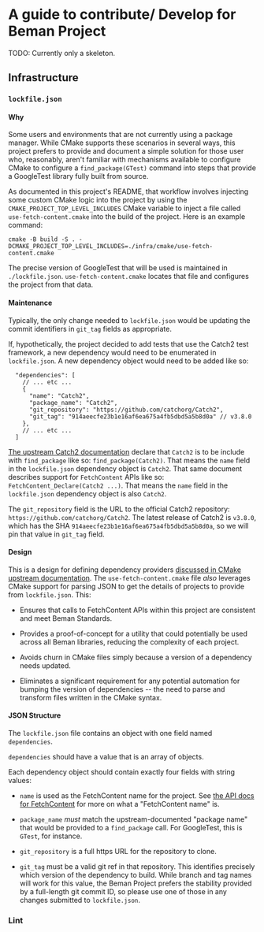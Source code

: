 # A guide to contribute/ Develop for Beman Project

TODO: Currently only a skeleton.

## Infrastructure

### `lockfile.json`

#### Why

Some users and environments that are not currently using a package manager.
While CMake supports these scenarios in several ways, this project prefers to
provide and document a simple solution for those user who, reasonably, aren't
familiar with mechanisms available to configure CMake to configure a
`find_package(GTest)` command into steps that provide a GoogleTest
library fully built from source.

As documented in this project's README, that workflow involves injecting
some custom CMake logic into the project by using the
`CMAKE_PROJECT_TOP_LEVEL_INCLUDES` CMake variable to inject a file called
`use-fetch-content.cmake` into the build of the project. Here is an example
command:

```shell
cmake -B build -S . -DCMAKE_PROJECT_TOP_LEVEL_INCLUDES=./infra/cmake/use-fetch-content.cmake
```

The precise version of GoogleTest that will be used is maintained in
`./lockfile.json`. `use-fetch-content.cmake` locates that file and configures
the project from that data.

#### Maintenance

Typically, the only change needed to `lockfile.json` would be updating
the commit identifiers in `git_tag` fields as appropriate.

If, hypothetically, the project decided to add tests that use the
Catch2 test framework, a new dependency would need to be enumerated in
`lockfile.json`. A new dependency object would need to be added like so:

```json5
  "dependencies": [
    // ... etc ...
    {
      "name": "Catch2",
      "package_name": "Catch2",
      "git_repository": "https://github.com/catchorg/Catch2",
      "git_tag": "914aeecfe23b1e16af6ea675a4fb5dbd5a5b8d0a" // v3.8.0
    },
    // ... etc ...
  ]
```

[The upstream Catch2 documentation][catch2-docs] declare that `Catch2`
is to be include with `find_package` like so:
`find_package(Catch2)`. That means the `name` field in the `lockfile.json`
dependency object is `Catch2`. That same document describes support for
`FetchContent` APIs like so: `FetchContent_Declare(Catch2 ...)`. That means
the `name` field in the `lockfile.json` dependency object is also `Catch2`.

The `git_repository` field is the URL to the official Catch2 repository:
`https://github.com/catchorg/Catch2`. The latest release of Catch2 is
`v3.8.0`, which has the SHA `914aeecfe23b1e16af6ea675a4fb5dbd5a5b8d0a`, so
we will pin that value in `git_tag` field.

#### Design

This is a design for defining dependency providers
[discussed in CMake upstream documentation][dependency-providers]. The
`use-fetch-content.cmake` file *also* leverages CMake support for parsing
JSON to get the details of projects to provide from `lockfile.json`. This:

* Ensures that calls to FetchContent APIs within this project are consistent
  and meet Beman Standards.

* Provides a proof-of-concept for a utility that could potentially be used
  across all Beman libraries, reducing the complexity of each project.

* Avoids churn in CMake files simply because a version of a dependency
  needs updated.

* Eliminates a significant requirement for any potential automation for
  bumping the version of dependencies -- the need to parse and transform
  files written in the CMake syntax.

#### JSON Structure

The `lockfile.json` file contains an object with one field named `dependencies`.

`dependencies` should have a value that is an array of objects.

Each dependency object should contain exactly four fields with string values:

* `name` is used as the FetchContent name for the project. See
  [the API docs for FetchContent][fetch-content] for more on what a "FetchContent
  name" is.

* `package_name` *must* match the upstream-documented "package name" that would
  be provided to a `find_package` call. For GoogleTest, this is `GTest`, for instance.

* `git_repository` is a full https URL for the repository to clone.

* `git_tag` must be a valid git ref in that repository. This identifies precisely which
  version of the dependency to build. While branch and tag names will work for this value,
  the Beman Project prefers the stability provided by a full-length git commit ID, so
  please use one of those in any changes submitted to `lockfile.json`.

### Lint

[catch2-docs]: https://github.com/catchorg/Catch2/blob/devel/docs/cmake-integration.md#cmake-targets

[dependency-providers]: https://cmake.org/cmake/help/latest/guide/using-dependencies/index.html#dependency-providers]

[fetch-content]: https://cmake.org/cmake/help/latest/module/FetchContent.html
